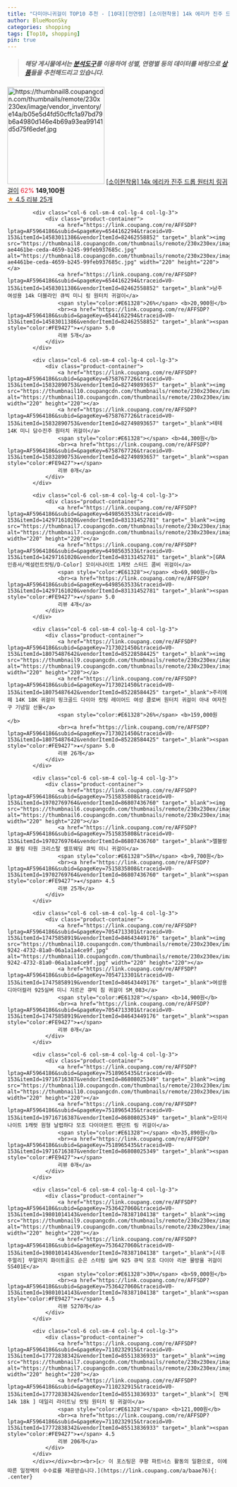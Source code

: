 ```yaml
---
title: "다미아니귀걸이 TOP10 추천 - [10대][전연령] [소이현착용] 14k 에리카 진주 드롭 원터치 링귀걸이"
author: BlueMoonSky
categories: shopping
tags: [Top10, shopping]
pin: true
---
```


> ##### 해당 게시물에서는 [**분석도구**](https://itemscout.io/)를 이용하여 **성별**, **연령별** 등의 데이터를 바탕으로 [**상품**](https://link.coupang.com/a/baae76)들을 추천해드리고 있습니다.
<div class="container"><div class="row">
            <div class="col-6 col-sm-4 col-lg-4 col-lg-3">
                <div class="product-container">
                    <a href="https://link.coupang.com/re/AFFSDP?lptag=AF5964186&subid=&pageKey=6480726367&traceid=V0-153&itemId=14186136221&vendorItemId=81431927250" target="_blank"><img src="https://thumbnail8.coupangcdn.com/thumbnails/remote/230x230ex/image/vendor_inventory/e14a/b05e5d4fd50cffc1a97bd79b6a4980d146e4b69a93ea99141d5d75f6edef.jpg" alt="https://thumbnail8.coupangcdn.com/thumbnails/remote/230x230ex/image/vendor_inventory/e14a/b05e5d4fd50cffc1a97bd79b6a4980d146e4b69a93ea99141d5d75f6edef.jpg" width="220" height="220"></a>
                    <a href="https://link.coupang.com/re/AFFSDP?lptag=AF5964186&subid=&pageKey=6480726367&traceid=V0-153&itemId=14186136221&vendorItemId=81431927250" target="_blank">[소이현착용] 14k 에리카 진주 드롭 원터치 링귀걸이</a>
                    <span style="color:#E61328">62%</span> <b>149,100원</b>
                    <br><a href="https://link.coupang.com/re/AFFSDP?lptag=AF5964186&subid=&pageKey=6480726367&traceid=V0-153&itemId=14186136221&vendorItemId=81431927250" target="_blank"><span style="color:#FE9427">★</span> 4.5
                    리뷰 25개</a>
                </div>
            </div>
            
            <div class="col-6 col-sm-4 col-lg-4 col-lg-3">
                <div class="product-container">
                    <a href="https://link.coupang.com/re/AFFSDP?lptag=AF5964186&subid=&pageKey=6544162294&traceid=V0-153&itemId=14583011386&vendorItemId=82462558852" target="_blank"><img src="https://thumbnail8.coupangcdn.com/thumbnails/remote/230x230ex/image/retail/images/9275734119619005-ae4461be-ceda-4659-b245-99feb937685c.jpg" alt="https://thumbnail8.coupangcdn.com/thumbnails/remote/230x230ex/image/retail/images/9275734119619005-ae4461be-ceda-4659-b245-99feb937685c.jpg" width="220" height="220"></a>
                    <a href="https://link.coupang.com/re/AFFSDP?lptag=AF5964186&subid=&pageKey=6544162294&traceid=V0-153&itemId=14583011386&vendorItemId=82462558852" target="_blank">남주 여성용 14k 더블라인 큐빅 미니 링 원터치 귀걸이</a>
                    <span style="color:#E61328">26%</span> <b>20,900원</b>
                    <br><a href="https://link.coupang.com/re/AFFSDP?lptag=AF5964186&subid=&pageKey=6544162294&traceid=V0-153&itemId=14583011386&vendorItemId=82462558852" target="_blank"><span style="color:#FE9427">★</span> 5.0
                    리뷰 5개</a>
                </div>
            </div>
            
            <div class="col-6 col-sm-4 col-lg-4 col-lg-3">
                <div class="product-container">
                    <a href="https://link.coupang.com/re/AFFSDP?lptag=AF5964186&subid=&pageKey=6758767726&traceid=V0-153&itemId=15832890753&vendorItemId=82749893657" target="_blank"><img src="https://thumbnail10.coupangcdn.com/thumbnails/remote/230x230ex/image/vendor_inventory/2527/c7fd9fda38ddc866f3a68d39875aae727a35ae5c9521c48c6dd92f73bdce.jpg" alt="https://thumbnail10.coupangcdn.com/thumbnails/remote/230x230ex/image/vendor_inventory/2527/c7fd9fda38ddc866f3a68d39875aae727a35ae5c9521c48c6dd92f73bdce.jpg" width="220" height="220"></a>
                    <a href="https://link.coupang.com/re/AFFSDP?lptag=AF5964186&subid=&pageKey=6758767726&traceid=V0-153&itemId=15832890753&vendorItemId=82749893657" target="_blank">테테 14K 미니 담수진주 원터치 귀걸이</a>
                    <span style="color:#E61328"></span> <b>44,300원</b>
                    <br><a href="https://link.coupang.com/re/AFFSDP?lptag=AF5964186&subid=&pageKey=6758767726&traceid=V0-153&itemId=15832890753&vendorItemId=82749893657" target="_blank"><span style="color:#FE9427">★</span> 
                    리뷰 0개</a>
                </div>
            </div>
            
            <div class="col-6 col-sm-4 col-lg-4 col-lg-3">
                <div class="product-container">
                    <a href="https://link.coupang.com/re/AFFSDP?lptag=AF5964186&subid=&pageKey=6498563533&traceid=V0-153&itemId=14297161020&vendorItemId=83131452781" target="_blank"><img src="https://thumbnail7.coupangcdn.com/thumbnails/remote/230x230ex/image/vendor_inventory/dca4/5d98e29a4f7adf34feff74238f34cdeda7188ede7e29093deb74a2579645.jpg" alt="https://thumbnail7.coupangcdn.com/thumbnails/remote/230x230ex/image/vendor_inventory/dca4/5d98e29a4f7adf34feff74238f34cdeda7188ede7e29093deb74a2579645.jpg" width="220" height="220"></a>
                    <a href="https://link.coupang.com/re/AFFSDP?lptag=AF5964186&subid=&pageKey=6498563533&traceid=V0-153&itemId=14297161020&vendorItemId=83131452781" target="_blank">[GRA인증서/엑설런트컷팅/D-Color] 모이사나이트 1캐럿 스터드 콤비 귀걸이</a>
                    <span style="color:#E61328"></span> <b>69,900원</b>
                    <br><a href="https://link.coupang.com/re/AFFSDP?lptag=AF5964186&subid=&pageKey=6498563533&traceid=V0-153&itemId=14297161020&vendorItemId=83131452781" target="_blank"><span style="color:#FE9427">★</span> 5.0
                    리뷰 4개</a>
                </div>
            </div>
            
            <div class="col-6 col-sm-4 col-lg-4 col-lg-3">
                <div class="product-container">
                    <a href="https://link.coupang.com/re/AFFSDP?lptag=AF5964186&subid=&pageKey=7173021450&traceid=V0-153&itemId=18075487642&vendorItemId=85228584425" target="_blank"><img src="https://thumbnail9.coupangcdn.com/thumbnails/remote/230x230ex/image/vendor_inventory/e3e4/46e02a44d64fb2a3f4436a553264701e451752fe34be9b775e21b53f4226.jpg" alt="https://thumbnail9.coupangcdn.com/thumbnails/remote/230x230ex/image/vendor_inventory/e3e4/46e02a44d64fb2a3f4436a553264701e451752fe34be9b775e21b53f4226.jpg" width="220" height="220"></a>
                    <a href="https://link.coupang.com/re/AFFSDP?lptag=AF5964186&subid=&pageKey=7173021450&traceid=V0-153&itemId=18075487642&vendorItemId=85228584425" target="_blank">주리에떼 14K 18K 귀걸이 핑크골드 다이아 컷팅 레이어드 여성 클로버 원터치 귀걸이 아내 여자친구 기념일 선물</a>
                    <span style="color:#E61328">26%</span> <b>159,000원</b>
                    <br><a href="https://link.coupang.com/re/AFFSDP?lptag=AF5964186&subid=&pageKey=7173021450&traceid=V0-153&itemId=18075487642&vendorItemId=85228584425" target="_blank"><span style="color:#FE9427">★</span> 5.0
                    리뷰 26개</a>
                </div>
            </div>
            
            <div class="col-6 col-sm-4 col-lg-4 col-lg-3">
                <div class="product-container">
                    <a href="https://link.coupang.com/re/AFFSDP?lptag=AF5964186&subid=&pageKey=7515835808&traceid=V0-153&itemId=19702769764&vendorItemId=86807436760" target="_blank"><img src="https://thumbnail6.coupangcdn.com/thumbnails/remote/230x230ex/image/vendor_inventory/3a13/646b679963eec6987a77de8b86e062bc0764ca21acd659548467a56957e6.jpg" alt="https://thumbnail6.coupangcdn.com/thumbnails/remote/230x230ex/image/vendor_inventory/3a13/646b679963eec6987a77de8b86e062bc0764ca21acd659548467a56957e6.jpg" width="220" height="220"></a>
                    <a href="https://link.coupang.com/re/AFFSDP?lptag=AF5964186&subid=&pageKey=7515835808&traceid=V0-153&itemId=19702769764&vendorItemId=86807436760" target="_blank">엘블랑꼬 블링 타원 크리스탈 셀프웨딩 큐빅 미니 귀걸이</a>
                    <span style="color:#E61328">58%</span> <b>9,700원</b>
                    <br><a href="https://link.coupang.com/re/AFFSDP?lptag=AF5964186&subid=&pageKey=7515835808&traceid=V0-153&itemId=19702769764&vendorItemId=86807436760" target="_blank"><span style="color:#FE9427">★</span> 4.5
                    리뷰 25개</a>
                </div>
            </div>
            
            <div class="col-6 col-sm-4 col-lg-4 col-lg-3">
                <div class="product-container">
                    <a href="https://link.coupang.com/re/AFFSDP?lptag=AF5964186&subid=&pageKey=7054713301&traceid=V0-153&itemId=17475858919&vendorItemId=84643449176" target="_blank"><img src="https://thumbnail10.coupangcdn.com/thumbnails/remote/230x230ex/image/retail/images/2023/01/10/11/0/58a1fb33-9242-4732-81a0-06a1a1a4ce9f.jpg" alt="https://thumbnail10.coupangcdn.com/thumbnails/remote/230x230ex/image/retail/images/2023/01/10/11/0/58a1fb33-9242-4732-81a0-06a1a1a4ce9f.jpg" width="220" height="220"></a>
                    <a href="https://link.coupang.com/re/AFFSDP?lptag=AF5964186&subid=&pageKey=7054713301&traceid=V0-153&itemId=17475858919&vendorItemId=84643449176" target="_blank">여성용 디아더컬러 925실버 미니 지르곤 큐빅 침 귀걸이 SM_083</a>
                    <span style="color:#E61328"></span> <b>14,900원</b>
                    <br><a href="https://link.coupang.com/re/AFFSDP?lptag=AF5964186&subid=&pageKey=7054713301&traceid=V0-153&itemId=17475858919&vendorItemId=84643449176" target="_blank"><span style="color:#FE9427">★</span> 
                    리뷰 0개</a>
                </div>
            </div>
            
            <div class="col-6 col-sm-4 col-lg-4 col-lg-3">
                <div class="product-container">
                    <a href="https://link.coupang.com/re/AFFSDP?lptag=AF5964186&subid=&pageKey=7518965435&traceid=V0-153&itemId=19716716387&vendorItemId=86808025349" target="_blank"><img src="https://thumbnail10.coupangcdn.com/thumbnails/remote/230x230ex/image/vendor_inventory/2c54/79d7e065949c2b14bccbcfc8a66b62ba150ad00d5f4d19bfd46fef86f059.jpg" alt="https://thumbnail10.coupangcdn.com/thumbnails/remote/230x230ex/image/vendor_inventory/2c54/79d7e065949c2b14bccbcfc8a66b62ba150ad00d5f4d19bfd46fef86f059.jpg" width="220" height="220"></a>
                    <a href="https://link.coupang.com/re/AFFSDP?lptag=AF5964186&subid=&pageKey=7518965435&traceid=V0-153&itemId=19716716387&vendorItemId=86808025349" target="_blank">모이사나이트 1캐럿 원형 날렵하다 모조 다이아몬드 팬던트 링 귀걸이</a>
                    <span style="color:#E61328"></span> <b>35,890원</b>
                    <br><a href="https://link.coupang.com/re/AFFSDP?lptag=AF5964186&subid=&pageKey=7518965435&traceid=V0-153&itemId=19716716387&vendorItemId=86808025349" target="_blank"><span style="color:#FE9427">★</span> 
                    리뷰 0개</a>
                </div>
            </div>
            
            <div class="col-6 col-sm-4 col-lg-4 col-lg-3">
                <div class="product-container">
                    <a href="https://link.coupang.com/re/AFFSDP?lptag=AF5964186&subid=&pageKey=7536427060&traceid=V0-153&itemId=19801014143&vendorItemId=78387104138" target="_blank"><img src="https://thumbnail9.coupangcdn.com/thumbnails/remote/230x230ex/image/vendor_inventory/01f0/5bb02178a317cef63df47105e7bd4e1af0ee5e2c2301bb649c05049283d4.jpg" alt="https://thumbnail9.coupangcdn.com/thumbnails/remote/230x230ex/image/vendor_inventory/01f0/5bb02178a317cef63df47105e7bd4e1af0ee5e2c2301bb649c05049283d4.jpg" width="220" height="220"></a>
                    <a href="https://link.coupang.com/re/AFFSDP?lptag=AF5964186&subid=&pageKey=7536427060&traceid=V0-153&itemId=19801014143&vendorItemId=78387104138" target="_blank">[시후주얼리] 무알러지 화이트골드 순은 스터링 실버 925 큐빅 모조 다이아 리본 물방울 귀걸이 SS401E</a>
                    <span style="color:#E61328">30%</span> <b>59,000원</b>
                    <br><a href="https://link.coupang.com/re/AFFSDP?lptag=AF5964186&subid=&pageKey=7536427060&traceid=V0-153&itemId=19801014143&vendorItemId=78387104138" target="_blank"><span style="color:#FE9427">★</span> 4.5
                    리뷰 5270개</a>
                </div>
            </div>
            
            <div class="col-6 col-sm-4 col-lg-4 col-lg-3">
                <div class="product-container">
                    <a href="https://link.coupang.com/re/AFFSDP?lptag=AF5964186&subid=&pageKey=7110232915&traceid=V0-153&itemId=17772838342&vendorItemId=85513836933" target="_blank"><img src="https://thumbnail7.coupangcdn.com/thumbnails/remote/230x230ex/image/vendor_inventory/9b27/b451254afa7b65c76232d0be38dc02776e7569a59f5f4e57a755ce976307.jpg" alt="https://thumbnail7.coupangcdn.com/thumbnails/remote/230x230ex/image/vendor_inventory/9b27/b451254afa7b65c76232d0be38dc02776e7569a59f5f4e57a755ce976307.jpg" width="220" height="220"></a>
                    <a href="https://link.coupang.com/re/AFFSDP?lptag=AF5964186&subid=&pageKey=7110232915&traceid=V0-153&itemId=17772838342&vendorItemId=85513836933" target="_blank">[ 전체 14k 18k ] 데일리 라이트닝 컷팅 원터치 링 귀걸이</a>
                    <span style="color:#E61328"></span> <b>121,000원</b>
                    <br><a href="https://link.coupang.com/re/AFFSDP?lptag=AF5964186&subid=&pageKey=7110232915&traceid=V0-153&itemId=17772838342&vendorItemId=85513836933" target="_blank"><span style="color:#FE9427">★</span> 4.5
                    리뷰 206개</a>
                </div>
            </div>
            </div></div><br><br>[👉 이 포스팅은 쿠팡 파트너스 활동의 일환으로, 이에 따른 일정액의 수수료를 제공받습니다.](https://link.coupang.com/a/baae76){: .center}